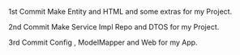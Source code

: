 1st Commit Make Entity and HTML and some extras for my Project.

2nd Commit Make Service Impl Repo and DTOS for my Project.

3rd Commit Config , ModelMapper and Web for my App.
